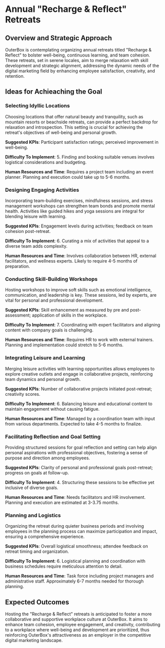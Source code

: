 # Annual "Recharge & Reflect" Retreats

## Overview and Strategic Approach
OuterBox is contemplating organizing annual retreats titled "Recharge & Reflect" to bolster well-being, continuous learning, and team cohesion. These retreats, set in serene locales, aim to merge relaxation with skill development and strategic alignment, addressing the dynamic needs of the digital marketing field by enhancing employee satisfaction, creativity, and retention.

## Ideas for Achieaching the Goal

### Selecting Idyllic Locations
Choosing locations that offer natural beauty and tranquility, such as mountain resorts or beachside retreats, can provide a perfect backdrop for relaxation and introspection. This setting is crucial for achieving the retreat's objectives of well-being and personal growth.

**Suggested KPIs**: Participant satisfaction ratings; perceived improvement in well-being.

**Difficulty To Implement**: 5. Finding and booking suitable venues involves logistical considerations and budgeting.

**Human Resources and Time**: Requires a project team including an event planner. Planning and execution could take up to 5-6 months.

### Designing Engaging Activities
Incorporating team-building exercises, mindfulness sessions, and stress management workshops can strengthen team bonds and promote mental health. Activities like guided hikes and yoga sessions are integral for blending leisure with learning.

**Suggested KPIs**: Engagement levels during activities; feedback on team cohesion post-retreat.

**Difficulty To Implement**: 6. Curating a mix of activities that appeal to a diverse team adds complexity.

**Human Resources and Time**: Involves collaboration between HR, external facilitators, and wellness experts. Likely to require 4-5 months of preparation.

### Conducting Skill-Building Workshops
Hosting workshops to improve soft skills such as emotional intelligence, communication, and leadership is key. These sessions, led by experts, are vital for personal and professional development.

**Suggested KPIs**: Skill enhancement as measured by pre and post-assessment; application of skills in the workplace.

**Difficulty To Implement**: 7. Coordinating with expert facilitators and aligning content with company goals is challenging.

**Human Resources and Time**: Requires HR to work with external trainers. Planning and implementation could stretch to 5-6 months.

### Integrating Leisure and Learning
Merging leisure activities with learning opportunities allows employees to explore creative outlets and engage in collaborative projects, reinforcing team dynamics and personal growth.

**Suggested KPIs**: Number of collaborative projects initiated post-retreat; creativity scores.

**Difficulty To Implement**: 6. Balancing leisure and educational content to maintain engagement without causing fatigue.

**Human Resources and Time**: Managed by a coordination team with input from various departments. Expected to take 4-5 months to finalize.

### Facilitating Reflection and Goal Setting
Providing structured sessions for goal reflection and setting can help align personal aspirations with professional objectives, fostering a sense of purpose and direction among employees.

**Suggested KPIs**: Clarity of personal and professional goals post-retreat; progress on goals at follow-up.

**Difficulty To Implement**: 4. Structuring these sessions to be effective yet inclusive of diverse goals.

**Human Resources and Time**: Needs facilitators and HR involvement. Planning and execution are estimated at 3-3.75 months.

### Planning and Logistics
Organizing the retreat during quieter business periods and involving employees in the planning process can maximize participation and impact, ensuring a comprehensive experience.

**Suggested KPIs**: Overall logistical smoothness; attendee feedback on retreat timing and organization.

**Difficulty To Implement**: 6. Logistical planning and coordination with business schedules require meticulous attention to detail.

**Human Resources and Time**: Task force including project managers and administrative staff. Approximately 6-7 months needed for thorough planning.

## Expected Outcomes
Hosting the "Recharge & Reflect" retreats is anticipated to foster a more collaborative and supportive workplace culture at OuterBox. It aims to enhance team cohesion, employee engagement, and creativity, contributing to a workplace where well-being and development are prioritized, thus reinforcing OuterBox's attractiveness as an employer in the competitive digital marketing landscape.
